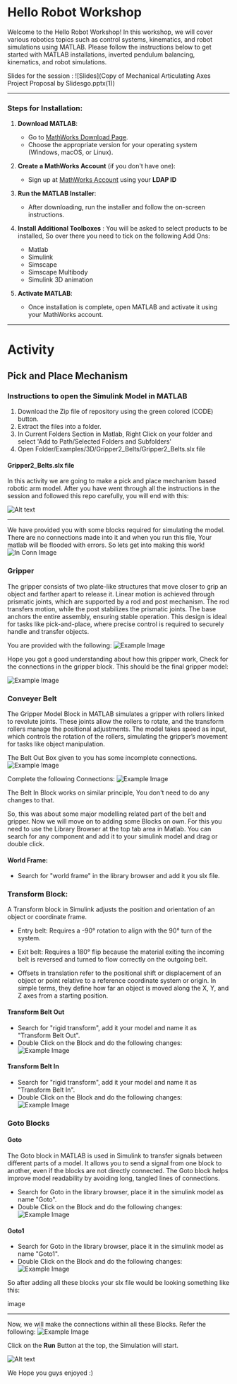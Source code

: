 
# Hello Robot Workshop

Welcome to the Hello Robot Workshop! In this workshop, we will cover various robotics topics such as control systems, kinematics, and robot simulations using MATLAB. Please follow the instructions below to get started with MATLAB installations, inverted pendulum balancing, kinematics, and robot simulations.

Slides for the session : ![Slides](Copy of Mechanical Articulating Axes Project Proposal by Slidesgo.pptx(1))


---

### Steps for Installation:
1. **Download MATLAB**:
   - Go to [MathWorks Download Page](https://www.mathworks.com/downloads).
   - Choose the appropriate version for your operating system (Windows, macOS, or Linux).
   
2. **Create a MathWorks Account** (if you don't have one):
   - Sign up at [MathWorks Account](https://www.mathworks.com/help/matlab/matlab_external/create-a-mathworks-account.html) using your **LDAP ID**
   
3. **Run the MATLAB Installer**:
   - After downloading, run the installer and follow the on-screen instructions.

4. **Install Additional Toolboxes** :
   You will be asked to select products to be installed, So over there you need to tick on the following Add Ons: 

    - Matlab
    - Simulink 
    - Simscape
    - Simscape Multibody
    - Simulink 3D animation 
 

6. **Activate MATLAB**:
   - Once installation is complete, open MATLAB and activate it using your MathWorks account.


---

# Activity

## Pick and Place Mechanism 

### Instructions to open the Simulink Model in MATLAB

1. Download the Zip file of repository using the green colored (CODE) button. 
2. Extract the files into a folder. 
3. In Current Folders Section in Matlab, Right Click on your folder and select 'Add to Path/Selected Folders and Subfolders'
4. Open Folder/Examples/3D/Gripper2_Belts/Gripper2_Belts.slx file

#### Gripper2_Belts.slx file 
In this activity we are going to make a pick and place mechanism based robotic arm model. After you have went through all the instructions in the session and followed this repo carefully, you will end with this:

![Alt text](anim.gif)

---

We have provided you with some blocks required for simulating the model. There are no connections made into it and when you run this file, Your matlab will be flooded with errors. So lets get into making this work! 
![In Conn Image](images/IN_Conn.png)

### Gripper 
The gripper consists of two plate-like structures that move closer to grip an object and farther apart to release it. Linear motion is achieved through prismatic joints, which are supported by a rod and post mechanism. The rod transfers motion, while the post stabilizes the prismatic joints. The base anchors the entire assembly, ensuring stable operation. This design is ideal for tasks like pick-and-place, where precise control is required to securely handle and transfer objects.


You are provided with the following:
![Example Image](images/Gripp_IN.png)

Hope you got a good understanding about how this gripper work, Check for the connections in the gripper block. This should be the final gripper model:

![Example Image](images/Gripp_C.png)

### Conveyer Belt 
The Gripper Model Block in MATLAB simulates a gripper with rollers linked to revolute joints. These joints allow the rollers to rotate, and the transform rollers manage the positional adjustments. The model takes speed as input, which controls the rotation of the rollers, simulating the gripper’s movement for tasks like object manipulation.

The Belt Out Box given to you has some incomplete connections. 
![Example Image](images/Belt_Out_IN.png)

Complete the following Connections:
![Example Image](images/Belt_Out_C.png)

The Belt In Block works on similar principle, You don't need to do any changes to that.

So, this was about some major modelling related part of the belt and gripper.
Now we will move on to adding some Blocks on own. For this you need to use the Library Browser at the top tab area in Matlab. You can search for any component and add it to your simulink model and drag or double click. 

#### World Frame: 
- Search for "world frame" in the library browser and add it you slx file.

### Transform Block:
A Transform block in Simulink adjusts the position and orientation of an object or coordinate frame.

- Entry belt: Requires a -90° rotation to align with the 90° turn of the system.
- Exit belt: Requires a 180° flip because the material exiting the incoming belt is reversed and turned to flow correctly on the outgoing belt.

- Offsets in translation refer to the positional shift or displacement of an object or point relative to a reference coordinate system or origin. In simple terms, they define how far an object is moved along the X, Y, and Z axes from a starting position.

#### Transform Belt Out 

- Search for "rigid transform", add it your model and name it as "Transform Belt Out".
- Double Click on the Block and do the following changes: 
![Example Image](images/Transform_belt_out.png)
  
#### Transform Belt In

- Search for "rigid transform", add it your model and name it as "Transform Belt In".
- Double Click on the Block and do the following changes: 
![Example Image](images/Transform_belt_in.png)

### Goto Blocks

#### Goto
The Goto block in MATLAB is used in Simulink to transfer signals between different parts of a model. It allows you to send a signal from one block to another, even if the blocks are not directly connected. The Goto block helps improve model readability by avoiding long, tangled lines of connections.

- Search for Goto in the library browser, place it in the simulink model as name "Goto".
- Double Click on the Block and do the following changes:
![Example Image](images/Goto.png)

#### Goto1
- Search for Goto in the library browser, place it in the simulink model as name "Goto1".
- Double Click on the Block and do the following changes:
![Example Image](images/Goto1.png)

So after adding all these blocks your slx file would be looking something like this:

image 

---

Now, we will make the connections within all these Blocks. Refer the following:
![Example Image](images/Complete_Conn.png)

Click on the **Run** Button at the top, the Simulation will start. 

![Alt text](anim.gif)

We Hope you guys enjoyed :) 








